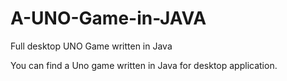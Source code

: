 # A-UNO-Game-in-JAVA
Full desktop UNO Game written in Java

You can find a Uno game written in Java for desktop application.